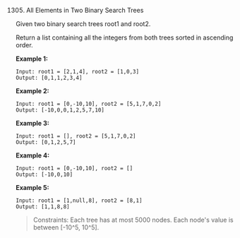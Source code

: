 1305. All Elements in Two Binary Search Trees


Given two binary search trees root1 and root2.

Return a list containing all the integers from both trees sorted in ascending order.


**Example 1:**

    Input: root1 = [2,1,4], root2 = [1,0,3]
    Output: [0,1,1,2,3,4]

**Example 2:**

    Input: root1 = [0,-10,10], root2 = [5,1,7,0,2]
    Output: [-10,0,0,1,2,5,7,10]

**Example 3:**

    Input: root1 = [], root2 = [5,1,7,0,2]
    Output: [0,1,2,5,7]

**Example 4:**

    Input: root1 = [0,-10,10], root2 = []
    Output: [-10,0,10]

**Example 5:**

    Input: root1 = [1,null,8], root2 = [8,1]
    Output: [1,1,8,8]
 

>Constraints:
    Each tree has at most 5000 nodes.
    Each node's value is between [-10^5, 10^5].